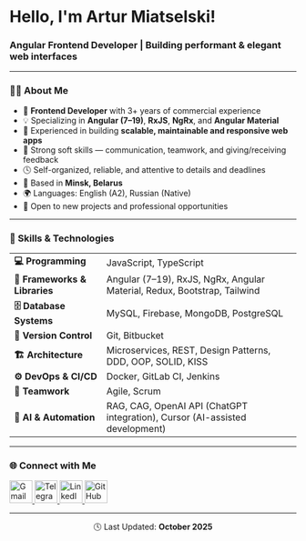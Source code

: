 <h1 align="left">Hello, I'm Artur Miatselski!</h1>
<h3 align="left">Angular Frontend Developer | Building performant & elegant web interfaces</h3>

---

### 🧑‍💻 About Me  
- 🚀 **Frontend Developer** with 3+ years of commercial experience  
- 💡 Specializing in **Angular (7–19)**, **RxJS**, **NgRx**, and **Angular Material**  
- 🧱 Experienced in building **scalable, maintainable and responsive web apps**  
- 🤝 Strong soft skills — communication, teamwork, and giving/receiving feedback  
- 🕓 Self-organized, reliable, and attentive to details and deadlines  
- 📍 Based in **Minsk, Belarus**  
- 🌍 Languages: English (A2), Russian (Native)  
- 🎯 Open to new projects and professional opportunities  

---

### 🧠 Skills & Technologies  

<table>
  <tr>
    <td><b>💻 Programming</b></td>
    <td>JavaScript, TypeScript</td>
  </tr>
  <tr>
    <td><b>🧩 Frameworks & Libraries</b></td>
    <td>Angular (7–19), RxJS, NgRx, Angular Material, Redux, Bootstrap, Tailwind</td>
  </tr>
  <tr>
    <td><b>🗄️ Database Systems</b></td>
    <td>MySQL, Firebase, MongoDB, PostgreSQL</td>
  </tr>
  <tr>
    <td><b>🔀 Version Control</b></td>
    <td>Git, Bitbucket</td>
  </tr>
  <tr>
    <td><b>🏗️ Architecture</b></td>
    <td>Microservices, REST, Design Patterns, DDD, OOP, SOLID, KISS</td>
  </tr>
  <tr>
    <td><b>⚙️ DevOps & CI/CD</b></td>
    <td>Docker, GitLab CI, Jenkins</td>
  </tr>
  <tr>
    <td><b>🤝 Teamwork</b></td>
    <td>Agile, Scrum</td>
  </tr>
  <tr>
    <td><b>🧠 AI & Automation</b></td>
    <td>RAG, CAG, OpenAI API (ChatGPT integration), Cursor (AI-assisted development)</td>
  </tr>
</table>

---

### 🌐 Connect with Me  
<p align="left">
  <a href="mailto:miatselski.artur@gmail.com" target="_blank">
    <img src="https://upload.wikimedia.org/wikipedia/commons/7/7e/Gmail_icon_%282020%29.svg" width="40" alt="Gmail"/>
  </a>
  <a href="https://t.me/ngArtur" target="_blank">
    <img src="https://upload.wikimedia.org/wikipedia/commons/8/83/Telegram_2019_Logo.svg" width="40" alt="Telegram"/>
  </a>
  <a href="https://www.linkedin.com/in/arturmetelskiy" target="_blank">
    <img src="https://raw.githubusercontent.com/rahulbanerjee26/githubAboutMeGenerator/main/icons/linked-in-alt.svg" width="40" alt="LinkedIn"/>
  </a>
  <a href="https://github.com/ARTVVR" target="_blank">
    <img src="https://raw.githubusercontent.com/rahulbanerjee26/githubAboutMeGenerator/main/icons/github.svg" width="40" alt="GitHub"/>
  </a>
</p>

---

<p align="center">
  🕓 Last Updated: <b>October 2025</b>
</p>
